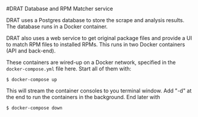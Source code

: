 #DRAT Database and RPM Matcher service

DRAT uses a Postgres database to store the scrape and analysis results. The database runs in a Docker container.

DRAT also uses a web service to get original package files and provide a UI to match RPM files to installed RPMs. This runs in two Docker containers (API and back-end).

These containers are wired-up on a Docker network, specified in the `docker-compose.yml` file here. Start all of them with:

```shell
$ docker-compose up
```

This will stream the container consoles to you terminal window. Add "-d" at the end to run the containers in the background. End later with 

```shell
$ docker-compose down
```
